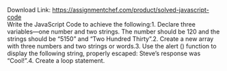 Download Link: https://assignmentchef.com/product/solved-javascript-code
<br>
Write the JavaScript Code to achieve the following:1. Declare three variables—one number and two strings. The number should be 120 and the strings should be “5150” and “Two Hundred Thirty”.2. Create a new array with three numbers and two strings or words.3. Use the alert () function to display the following string, properly escaped: Steve’s response was “Cool!”.4. Create a loop statement.